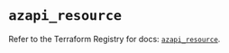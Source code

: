# `azapi_resource`

Refer to the Terraform Registry for docs: [`azapi_resource`](https://registry.terraform.io/providers/azure/azapi/2.7.0/docs/resources/resource).
